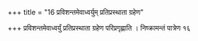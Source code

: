 +++
title = "16 प्रविशन्तमेवाध्वर्युम् प्रतिप्रस्थाता ग्रहेण"

+++
प्रविशन्तमेवाध्वर्युं प्रतिप्रस्थाता ग्रहेण परिप्रगृह्णाति । निष्क्रामन्तं पात्रेण १६